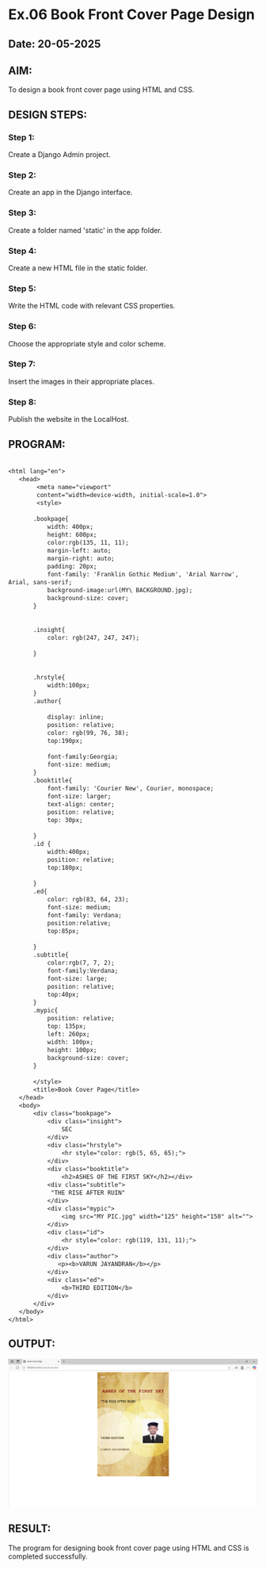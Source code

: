# Ex.06 Book Front Cover Page Design
## Date: 20-05-2025

## AIM:
To design a book front cover page using HTML and CSS.

## DESIGN STEPS:

### Step 1:
Create a Django Admin project.

### Step 2:
Create an app in the Django interface.

### Step 3:
Create a folder named 'static' in the app folder.

### Step 4:
Create a new HTML file in the static folder.

### Step 5:
Write the HTML code with relevant CSS properties.

### Step 6:
Choose the appropriate style and color scheme.

### Step 7:
Insert the images in their appropriate places.

### Step 8:
Publish the website in the LocalHost.

## PROGRAM:
```

<html lang="en">
   <head>
        <meta name="viewport" 
        content="width=device-width, initial-scale=1.0">
        <style>

       .bookpage{
           width: 400px;
           height: 600px;
           color:rgb(135, 11, 11);
           margin-left: auto;
           margin-right: auto;
           padding: 20px;
           font-family: 'Franklin Gothic Medium', 'Arial Narrow', Arial, sans-serif;
           background-image:url(MY\ BACKGROUND.jpg);
           background-size: cover;
       }
           

       .insight{
           color: rgb(247, 247, 247);

       }

       
       .hrstyle{
           width:100px;
       }
       .author{
       
           display: inline;
           position: relative;
           color: rgb(99, 76, 38);
           top:190px;
           
           font-family:Georgia;
           font-size: medium;
       }
       .booktitle{
           font-family: 'Courier New', Courier, monospace;
           font-size: larger;
           text-align: center;
           position: relative;
           top: 30px;
       
       }
       .id {
           width:400px;
           position: relative;
           top:180px;
           
       }
       .ed{
           color: rgb(83, 64, 23);
           font-size: medium;
           font-family: Verdana;
           position:relative;
           top:85px;

       }
       .subtitle{
           color:rgb(7, 7, 2);
           font-family:Verdana;
           font-size: large;
           position: relative;
           top:40px;
       }
       .mypic{
           position: relative;
           top: 135px;
           left: 260px;
           width: 100px;
           height: 100px;
           background-size: cover;
       }
       
       </style>
       <title>Book Cover Page</title>
   </head>
   <body>
       <div class="bookpage">
           <div class="insight">
               SEC 
           </div>
           <div class="hrstyle">
               <hr style="color: rgb(5, 65, 65);">
           </div>
           <div class="booktitle">
               <h2>ASHES OF THE FIRST SKY</h2></div>
           <div class="subtitle">
            "THE RISE AFTER RUIN"
           </div>
           <div class="mypic">
               <img src="MY PIC.jpg" width="125" height="150" alt="">
           </div>
           <div class="id">
               <hr style="color: rgb(119, 131, 11);">
           </div>
           <div class="author">
              <p><b>VARUN JAYANDRAN</b></p>
           </div>
           <div class="ed">
               <b>THIRD EDITION</b>
           </div>
       </div>
   </body>
</html>

```

## OUTPUT:

![alt text](<Screenshot 2025-05-20 194007.png>)

## RESULT:
The program for designing book front cover page using HTML and CSS is completed successfully.
